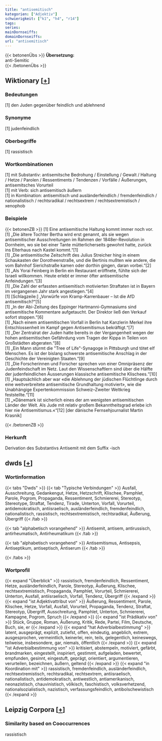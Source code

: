```yaml
---
title: "antisemitisch"
kategorien: ["Adjektiv"]
schwierigkeit: ["k1", "h4", "r14"]
tags:
series:
mainDornseiffs:
domainDornseiffs:
url: "antisemitisch"
---
```


{{< betonenÜbs >}}
**Übersetzung:**  
anti-Semitic  
{{< /betonenÜbs >}}

## Wiktionary [[+](https://de.wiktionary.org/wiki/antisemitisch)]

### Bedeutungen
[1] den Juden gegenüber feindlich und ablehnend  

### Synonyme
[1] judenfeindlich  

### Oberbegriffe
[1] rassistisch  

### Wortkombinationen
[1] mit Substantiv: antisemitsche Bedrohung / Einstellung / Gewalt / Haltung / Hetze / Parolen / Ressentiments / Tendenzen / Vorfälle / Äußerungen, antisemitsches Vorurteil  
[1] mit Verb: sich antisemitisch äußern  
[1] in Kombination: antisemitisch und ausländerfeindlich / fremdenfeindlich / nationalistisch / rechtsradikal / rechtsextrem / rechtsextremistisch / xenophob  

### Beispiele
{{< betonenZB >}}
[1] Eine antisemitische Haltung kommt immer noch vor.  
[1] „Die ältere Tochter Bertha wird erst genannt, als sie wegen antisemitischer Ausschreitungen im Rahmen der 1848er-Revolution in Dornheim, wo sie bei einer Tante mütterlicherseits gewohnt hatte, zurück ins Elterhaus nach Kastel kommt.“[1]  
[1] „Die antisemitische Zeitschrift des Julius Streicher hing in einem Schaukasten der Dorotheenstraße, und die Bertinis mußten wie andere, die vom Bahnhof Sierichstraße kamen oder dorthin gingen, daran vorbei.“[2]  
[1] „Als Yorai Feinberg in Berlin ein Restaurant eröffnete, fühlte sich der Israeli willkommen. Heute erlebt er immer öfter antisemitische Anfeindungen.“[3]  
[1] „Die Zahl der erfassten antisemitisch motivierten Straftaten ist in Bayern im vergangenen Jahr stark angestiegen.“[4]  
[1] [Schlagzeile:] „Vorwürfe von Kramp-Karrenbauer – Ist die AfD antisemitisch?“[5]  
[1] „In der Abi-Zeitung des Eppinger Hartmanni-Gymnasiums sind antisemitische Kommentare aufgetaucht. Der Direktor ließ den Verkauf sofort stoppen.“[6]  
[1] „Nach einem antisemitischen Vorfall in Berlin hat Kanzlerin Merkel ihre Entschlossenheit im Kampf gegen Antisemitismus bekräftigt.“[7]  
[1] „Der Zentralrat der Juden hatte bereits in der Vergangenheit wegen der hohen antisemitischen Gefährdung vom Tragen der Kippa in Teilen von Großstädten abgeraten.“[8]  
[1] „Ein Mann stürmt die "Tree of Life"-Synagoge in Pittsburgh und tötet elf Menschen. Es ist der bislang schwerste antisemitische Anschlag in der Geschichte der Vereinigten Staaten.“[9]  
[1] „Die Forscherinnen und Forscher sprechen von einer Omnipräsenz der Judenfeindschaft im Netz. Laut den Wissenschaftlern sind über die Hälfte der judenfeindlichen Äusserungen klassische antisemitische Klischees.“[10]  
[1] „Hauptsächlich aber war «die Ablehnung der jüdischen Flüchtlinge durch eine weitverbreitete antisemitische Grundhaltung motiviert», wie die Unabhängige Expertenkommission Schweiz–Zweiter Weltkrieg feststellte.“[11]  
[1] „»Dänemark ist sicherlich eines der am wenigsten antisemitischen Länder der Welt. Als Jude mit relativ großem Bekanntheitsgrad erlebe ich hier nie Antisemitismus.«“[12] [der dänische Fernsehjournalist Martin Krasnik]  

{{< /betonenZB >}}
### Herkunft
Derivation des Substantivs Antisemit mit dem Suffix -isch  



## dwds [[+](https://www.dwds.de/wb/antisemitisch)]

### Wortinformation
{{< tabs "Dwds" >}}
{{< tab "Typische Verbindungen" >}}
Ausfall, Ausschreitung, Gedankengut, Hetze, Hetzschrift, Klischee, Pamphlet, Parole, Pogrom, Propaganda, Ressentiment, Schmiererei, Stereotyp, Stereotype, Straftat, Tendenz, Tirade, Unterton, Vorfall, Vorurteil, antidemokratisch, antiisraelisch, ausländerfeindlich, fremdenfeindlich, nationalistisch, rassistisch, rechtsextremistisch, rechtsradikal, Äußerung, Übergriff
{{< /tab >}}

{{< tab "alphabetisch vorangehend" >}}
Antisemit, antisem, antirussisch, antirheumatisch, Antirheumatikum
{{< /tab >}}

{{< tab "alphabetisch vorangehend" >}}
Antisemitismus, Antisepsis, Antiseptikum, antiseptisch, Antiserum
{{< /tab >}}

{{< /tabs >}}

### Wortprofil
{{< expand "Überblick" >}} rassistisch, fremdenfeindlich, Ressentiment, Hetze, ausländerfeindlich, Parole, Stereotyp, Äußerung, Klischee, rechtsextremistisch, Propaganda, Pamphlet, Vorurteil, Schmiererei, Unterton, Ausfall, antiisraelisch, Vorfall, Tendenz, Übergriff {{< /expand >}}
{{< expand "ist Adjektivattribut von" >}} Äußerung, Ressentiment, Parole, Klischee, Hetze, Vorfall, Ausfall, Vorurteil, Propaganda, Tendenz, Straftat, Stereotyp, Übergriff, Ausschreitung, Pamphlet, Unterton, Schmiererei, Kampagne, Pogrom, Spruch {{< /expand >}}
{{< expand "ist Prädikativ von" >}} Stück, Gruppe, Roman, Äußerung, Kritik, Rede, Partei, Film, Deutsche, Buch, sie, er {{< /expand >}}
{{< expand "hat Adverbialbestimmung" >}} latent, ausgeprägt, explizit, zutiefst, offen, eindeutig, angeblich, extrem, ausgesprochen, vermeintlich, keinerlei, rein, teils, gelegentlich, keineswegs, teilweise, insbesondere, gar, niemals, öffentlich {{< /expand >}}
{{< expand "ist Adverbialbestimmung von" >}} kritisiert, abstempeln, motiviert, gefärbt, brandmarken, eingestellt, inspiriert, gestimmt, aufgeladen, bewertet, empfunden, gesinnt, eingestuft, geprägt, orientiert, argumentieren, verurteilen, bezeichnen, äußern, geltend {{< /expand >}}
{{< expand "in Koordination mit" >}} rassistisch, fremdenfeindlich, ausländerfeindlich, rechtsextremistisch, rechtsradikal, rechtsextrem, antiisraelisch, nationalistisch, antidemokratisch, antiwestlich, antiamerikanisch, neonazistisch, chauvinistisch, völkisch, faschistisch, volksverhetzend, nationalsozialistisch, nazistisch, verfassungsfeindlich, antibolschewistisch {{< /expand >}}

## Leipzig Corpora [[+](https://corpora.uni-leipzig.de/en/res?word=antisemitisch&corpusId=deu_newscrawl-public_2018)]


### Similarity based on Cooccurrences
rassistisch

